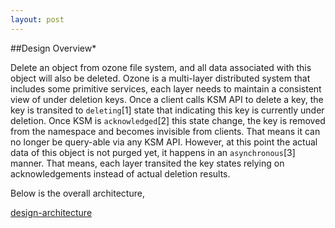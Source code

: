 ```yaml
---
layout: post
---
```


##Design Overview*

Delete an object from ozone file system, and all data associated with this object will also be deleted. Ozone is a multi-layer distributed system that includes some primitive services, each layer needs to maintain a consistent view of under deletion keys.
Once a client calls KSM API to delete a key, the key is transited to `deleting`[1] state that indicating this key is currently under deletion. Once KSM is `acknowledged`[2] this state change, the key is removed from the namespace and becomes invisible from clients. That means it can no longer be query-able via any KSM API. However, at this point the actual data of this object is not purged yet, it happens in an `asynchronous`[3] manner. That means, each layer transited the key states relying on acknowledgements instead of actual deletion results.

Below is the overall architecture,

[design-architecture](https://github.com/yangwwei/yangwwei.github.io/blob/master/images/design-arch.png)
